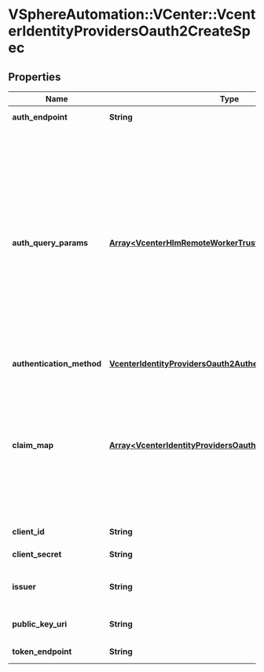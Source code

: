 # VSphereAutomation::VCenter::VcenterIdentityProvidersOauth2CreateSpec

## Properties
Name | Type | Description | Notes
------------ | ------------- | ------------- | -------------
**auth_endpoint** | **String** | Authentication/authorization endpoint of the provider | 
**auth_query_params** | [**Array&lt;VcenterHlmRemoteWorkerTrustCreateSpecGroupMap&gt;**](VcenterHlmRemoteWorkerTrustCreateSpecGroupMap.md) | &lt;p&gt;key/value pairs that are to be appended to the authEndpoint request.&lt;/p&gt; &lt;p&gt;How to append to authEndpoint request:&lt;/p&gt; If the map is not empty, a \&quot;?\&quot; is added to the endpoint URL, and combination of each k and each string in the v is added with an \&quot;&amp;\&quot; delimiter. Details:&lt;ul&gt; &lt;li&gt;If the value contains only one string, then the key is added with \&quot;k&#x3D;v\&quot;.&lt;/li&gt; &lt;li&gt;If the value is an empty list, then the key is added without a \&quot;&#x3D;v\&quot;.&lt;/li&gt; &lt;li&gt;If the value contains multiple strings, then the key is repeated in the query-string for each string in the value.&lt;/li&gt;&lt;/ul&gt; | [optional] 
**authentication_method** | [**VcenterIdentityProvidersOauth2AuthenticationMethod**](VcenterIdentityProvidersOauth2AuthenticationMethod.md) |  | 
**claim_map** | [**Array&lt;VcenterIdentityProvidersOauth2CreateSpecClaimMap&gt;**](VcenterIdentityProvidersOauth2CreateSpecClaimMap.md) | The map used to transform an OAuth2 claim to a corresponding claim that vCenter Server understands. Currently only the key \&quot;perms\&quot; is supported. The key \&quot;perms\&quot; is used for mapping the \&quot;perms\&quot; claim of incoming JWT. The value is another map with an external group as the key and a vCenter Server group as value. | 
**client_id** | **String** | Client identifier to connect to the provider | 
**client_secret** | **String** | The secret shared between the client and the provider | 
**issuer** | **String** | The identity provider namespace. It is used to validate the issuer in the acquired OAuth2 token. | 
**public_key_uri** | **String** | Endpoint to retrieve the provider public key for validation | 
**token_endpoint** | **String** | Token endpoint of the provider | 


